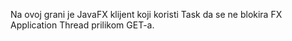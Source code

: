 Na ovoj grani je JavaFX klijent koji koristi Task da se ne blokira FX Application Thread prilikom GET-a.  
